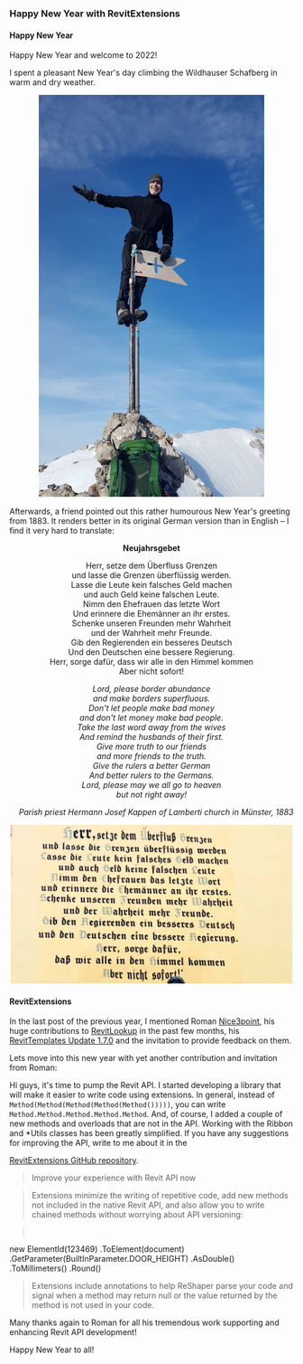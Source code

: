 <head>
<meta http-equiv="Content-Type" content="text/html; charset=utf-8">
<link rel="stylesheet" type="text/css" href="bc.css">
<script src="https://cdn.rawgit.com/google/code-prettify/master/loader/run_prettify.js" type="text/javascript"></script>
</head>

<!---

- RevitExtensions
Nice3point
Hi guys, it's time to pump Revit API.
I started developing a library that will make it easier to write code using extensions.
In general, instead of `Method(Method(Method(Method(Method()))))`, you can write `Method.Method.Method.Method.Method`.
And, of course, I added a couple of new methods and overloads that are not in the API.
Working with the Ribbon and *Utils classes has been greatly simplified.
If you have any suggestions for improving the API, write to me about it:

https://github.com/Nice3point/RevitExtensions

> Improve your experience with Revit API now

Extensions minimize the writing of repetitive code, add new methods not included in RevitApi, and also allow you to write chained methods without worrying about API versioning:

new ElementId(123469)
.ToElement(document)
.GetParameter(BuiltInParameter.DOOR_HEIGHT)
.AsDouble()
.ToMillimeters()
.Round()

Extensions include annotations to help ReShaper parse your code and signal when a method may return null or the value returned by the method is not used in your code.

twitter:

Feedback appreciated on RevitTemplates update 1.7.0...

&ndash; 
...

linkedin:


#bim #DynamoBim #ForgeDevCon #Revit #API #IFC #SDK #AI #VisualStudio #Autodesk #AEC #adsk

the [Revit API discussion forum](http://forums.autodesk.com/t5/revit-api-forum/bd-p/160) thread

<center>
<img src="img/" alt="" title="" width="600"/>
<p style="font-size: 80%; font-style:italic"></p>
</center>

-->

### Happy New Year with RevitExtensions

#### Happy New Year

Happy New Year and welcome to 2022!

I spent a pleasant New Year's day climbing the Wildhauser Schafberg in warm and dry weather.

<center>
<img src="img/143943_jeremygipfelfahnengallionsfigur.jpg" alt="Jeremy as figurehead on Wildhauser Schafberg" title="Jeremy as figurehead on Wildhauser Schafberg" width="400"/> <!-- 800 -->
</center>

Afterwards, a friend pointed out this rather humourous New Year's greeting from 1883.
It renders better in its original German version than in English &ndash; I find it very hard to translate:

<p style="text-align: center; font-weight: bold">Neujahrsgebet</p>

<p style="text-align:center">Herr, setze dem Überfluss Grenzen
<br/>und lasse die Grenzen überflüssig werden.
<br/>Lasse die Leute kein falsches Geld machen
<br/>und auch Geld keine falschen Leute.
<br/>Nimm den Ehefrauen das letzte Wort
<br/>Und erinnere die Ehemänner an ihr erstes.
<br/>Schenke unseren Freunden mehr Wahrheit
<br/>und der Wahrheit mehr Freunde.
<br/>Gib den Regierenden ein besseres Deutsch
<br/>Und den Deutschen eine bessere Regierung.
<br/>Herr, sorge dafür, dass wir alle in den Himmel kommen
<br/>Aber nicht sofort!</p>

<p style="text-align:center; font-style: italic">Lord, please border abundance
<br/>and make borders superfluous.
<br/>Don't let people make bad money
<br/>and don't let money make bad people.
<br/>Take the last word away from the wives
<br/>And remind the husbands of their first.
<br/>Give more truth to our friends
<br/>and more friends to the truth.
<br/>Give the rulers a better German
<br/>And better rulers to the Germans.
<br/>Lord, please may we all go to heaven
<br/>but not right away!</p>

<p style="text-align:right; font-style: italic">Parish priest Hermann Josef Kappen of Lamberti church in Münster, 1883</p>

<center>
<img src="img/neujahrsgruss_1883.jpg" alt="Neujahrsgruss 1883" title="Neujahrsgruss 1883" width="500"/> <!-- 1130 -->
</center>

#### RevitExtensions

In the last post of the previous year, I mentioned 
Roman [Nice3point](https://github.com/Nice3point), his huge contributions
to [RevitLookup](https://github.com/jeremytammik/RevitLookup) in the past few months,
his [RevitTemplates Update 1.7.0](https://thebuildingcoder.typepad.com/blog/2021/12/revittemplates-update-170.html)
and the invitation to provide feedback on them.

Lets move into this new year with yet another contribution and invitation from Roman:

Hi guys, it's time to pump the Revit API.
I started developing a library that will make it easier to write code using extensions.
In general, instead of `Method(Method(Method(Method(Method()))))`, you can write `Method.Method.Method.Method.Method`.
And, of course, I added a couple of new methods and overloads that are not in the API.
Working with the Ribbon and *Utils classes has been greatly simplified.
If you have any suggestions for improving the API, write to me about it in
the

<a href="https://github.com/Nice3point/RevitExtensions" style="text-align:center">RevitExtensions GitHub repository</a>.

> Improve your experience with Revit API now

> Extensions minimize the writing of repetitive code, add new methods not included in the native Revit API, and also allow you to write chained methods without worrying about API versioning:

> <pre class="code">
  new ElementId(123469)
    .ToElement(document)
    .GetParameter(BuiltInParameter.DOOR_HEIGHT)
    .AsDouble()
    .ToMillimeters()
    .Round()
</pre>

> Extensions include annotations to help ReShaper parse your code and signal when a method may return null or the value returned by the method is not used in your code.

Many thanks again to Roman for all his tremendous work supporting and enhancing Revit API development!

Happy New Year to all!
